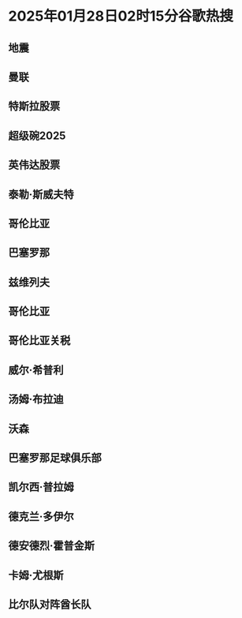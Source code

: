 # 2025年01月28日02时15分谷歌热搜

## 地震

## 曼联

## 特斯拉股票

## 超级碗2025

## 英伟达股票

## 泰勒·斯威夫特

## 哥伦比亚

## 巴塞罗那

## 兹维列夫

## 哥伦比亚

## 哥伦比亚关税

## 威尔·希普利

## 汤姆·布拉迪

## 沃森

## 巴塞罗那足球俱乐部

## 凯尔西·普拉姆

## 德克兰·多伊尔

## 德安德烈·霍普金斯

## 卡姆·尤根斯

## 比尔队对阵酋长队

